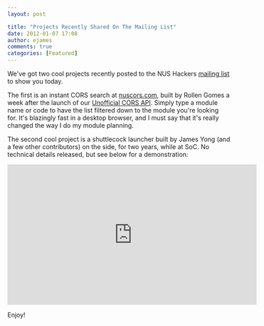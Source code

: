 ```yaml
---
layout: post

title: "Projects Recently Shared On The Mailing List"
date: 2012-01-07 17:08
author: ejames
comments: true
categories: [Featured]
---
```

We've got two cool projects recently posted to the NUS Hackers <a href="https://groups.google.com/forum/#!forum/nushackers">mailing list</a> to show you today.

The first is an instant CORS search at <a href="http://nuscors.com/">nuscors.com</a>, built by Rollen Gomes a week after the launch of our <a href="http://api.nushackers.org/">Unofficial CORS API</a>. Simply type a module name or code to have the list filtered down to the module you're looking for. It's blazingly fast in a desktop browser, and I must say that it's really changed the way I do my module planning.

The second cool project is a shuttlecock launcher built by James Yong (and a few other contributors) on the side, for two years, while at SoC. No technical details released, but see below for a demonstration:

<iframe width="560" height="315" src="http://www.youtube.com/embed/76I-GPIfGys" frameborder="0" allowfullscreen></iframe>

Enjoy!
